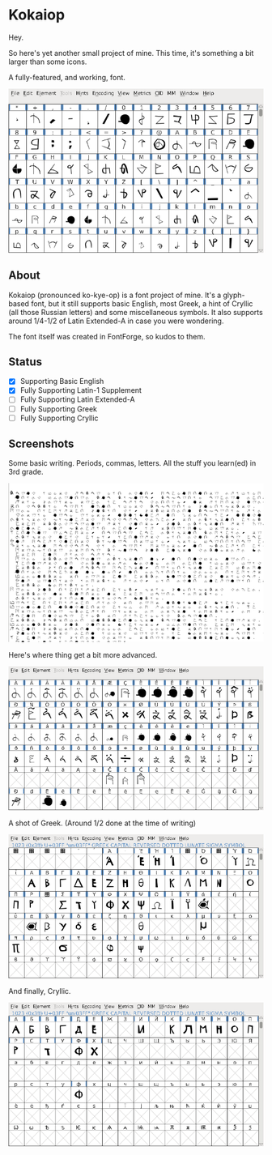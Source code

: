 # Kokaiop


Hey.

So here's yet another small project of mine.
This time, it's something a bit larger than some icons.

A fully-featured, and working, font.

![Kokaiop Glyphs](Screenshots/kokaiop1.png)


## About

Kokaiop \(pronounced ko-kye-op) is a font project of mine.  It's a glyph-based font, but it still supports basic English, most Greek, a hint of Cryllic \(all those Russian letters) and some miscellaneous symbols.  It also supports around 1/4-1/2 of Latin Extended-A in case you were wondering.

The font itself was created in FontForge, so kudos to them.

## Status

- [x] Supporting Basic English
- [x] Fully Supporting Latin-1 Supplement
- [ ] Fully Supporting Latin Extended-A
- [ ] Fully Supporting Greek
- [ ] Fully Supporting Cryllic

## Screenshots

Some basic writing.  Periods, commas, letters.  All the stuff you learn(ed) in 3rd grade.

![Kokaiop Basics](Screenshots/kokaiop2.png)

Here's where thing get a bit more advanced.

![Kokaiop Latin-1 Supplement / Latin Extended-A](Screenshots/kokaiop3.png)

A shot of Greek. (Around 1/2 done at the time of writing)

![Kokaiop Greek](Screenshots/kokaiop4.png)

And finally, Cryllic.

![Kokaiop Cryllic](Screenshots/kokaiop5.png)

